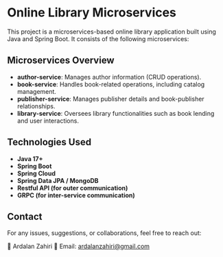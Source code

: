 # Online Library Microservices

This project is a microservices-based online library application built using Java and Spring Boot. It consists of the following microservices:

## Microservices Overview

- **author-service**: Manages author information (CRUD operations).
- **book-service**: Handles book-related operations, including catalog management.
- **publisher-service**: Manages publisher details and book-publisher relationships.
- **library-service**: Oversees library functionalities such as book lending and user interactions.

## Technologies Used

- **Java 17+**
- **Spring Boot**
- **Spring Cloud**
- **Spring Data JPA / MongoDB**
- **Restful API (for outer communication)**
- **GRPC (for inter-service communication)**


## Contact
For any issues, suggestions, or collaborations, feel free to reach out:

👤 Ardalan Zahiri
📧 Email: ardalanzahiri@gmail.com